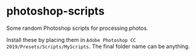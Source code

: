 # photoshop-scripts

Some random Photoshop scripts for processing photos.

Install these by placing them in `Adobe Photoshop CC 2019/Presets/Scripts/MyScripts`. The final folder name can be anything.
